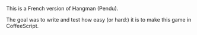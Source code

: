 This is a French version of Hangman (Pendu).

The goal was to write and test how easy (or hard:) it is to make this game in CoffeeScript.
